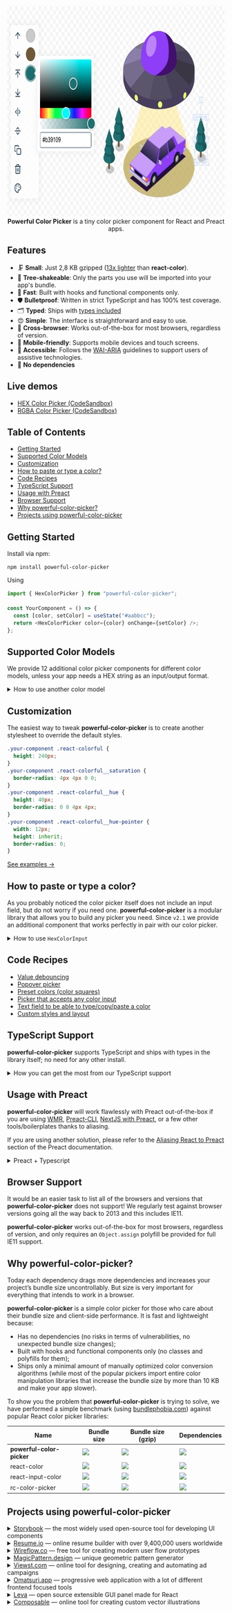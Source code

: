 <div align="center">
  <a href="https://omgovich.github.io/react-colorful">
    <img src="demo/src/assets/composable.png" width="745" height="486" alt="powerful-color-picker" />
  </a>
</div>

<div align="center">
  <strong>Powerful Color Picker</strong> is a tiny color picker component for React and Preact apps.
</div>

## Features

- 🗜 **Small**: Just 2,8 KB gzipped ([13x lighter](#why-powerful-color-picker) than **react-color**).
- 🌳 **Tree-shakeable**: Only the parts you use will be imported into your app's bundle.
- 🚀 **Fast**: Built with hooks and functional components only.
- 🛡 **Bulletproof**: Written in strict TypeScript and has 100% test coverage.
- 🗂 **Typed**: Ships with [types included](#typescript-support)
- 😍 **Simple**: The interface is straightforward and easy to use.
- 👫 **Cross-browser**: Works out-of-the-box for most browsers, regardless of version.
- 📲 **Mobile-friendly**: Supports mobile devices and touch screens.
- 💬 **Accessible**: Follows the [WAI-ARIA](https://www.w3.org/WAI/standards-guidelines/aria/) guidelines to support users of assistive technologies.
- 💨 **No dependencies**

## Live demos

- [HEX Color Picker (CodeSandbox)](https://codesandbox.io/s/react-colorful-demo-u5vwp)
- [RGBA Color Picker (CodeSandbox)](https://codesandbox.io/s/react-colorful-rgb-o9q0t)

## Table of Contents

- [Getting Started](#getting-started)
- [Supported Color Models](#supported-color-models)
- [Customization](#customization)
- [How to paste or type a color?](#how-to-paste-or-type-a-color)
- [Code Recipes](#code-recipes)
- [TypeScript Support](#typescript-support)
- [Usage with Preact](#usage-with-preact)
- [Browser Support](#browser-support)
- [Why powerful-color-picker?](#why-powerful-color-picker)
- [Projects using powerful-color-picker](#projects-using-powerful-color-picker)

## Getting Started

Install via npm:

```
npm install powerful-color-picker
```

Using

```js
import { HexColorPicker } from "powerful-color-picker";

const YourComponent = () => {
  const [color, setColor] = useState("#aabbcc");
  return <HexColorPicker color={color} onChange={setColor} />;
};
```

## Supported Color Models

We provide 12 additional color picker components for different color models, unless your app needs a HEX string as an input/output format.

<details>
  <summary>How to use another color model</summary>

#### Available pickers

| Import                      | Value example                      |
| --------------------------- | ---------------------------------- |
| `{ HexColorPicker }`        | `"#ffffff"`                        |
| `{ RgbColorPicker }`        | `{ r: 255, g: 255, b: 255 }`       |
| `{ RgbaColorPicker }`       | `{ r: 255, g: 255, b: 255, a: 1 }` |
| `{ RgbStringColorPicker }`  | `"rgb(255, 255, 255)"`             |
| `{ RgbaStringColorPicker }` | `"rgba(255, 255, 255, 1)"`         |
| `{ HslColorPicker }`        | `{ h: 0, s: 0, l: 100 }`           |
| `{ HslaColorPicker }`       | `{ h: 0, s: 0, l: 100, a: 1 }`     |
| `{ HslStringColorPicker }`  | `"hsl(0, 0%, 100%)"`               |
| `{ HslaStringColorPicker }` | `"hsla(0, 0%, 100%, 1)"`           |
| `{ HsvColorPicker }`        | `{ h: 0, s: 0, v: 100 }`           |
| `{ HsvaColorPicker }`       | `{ h: 0, s: 0, v: 100, a: 1 }`     |
| `{ HsvStringColorPicker }`  | `"hsv(0, 0%, 100%)"`               |
| `{ HsvaStringColorPicker }` | `"hsva(0, 0%, 100%, 1)"`           |

#### Code example

```js
import { RgbColorPicker } from "powerful-color-picker";

const YourComponent = () => {
  const [color, setColor] = useState({ r: 50, g: 100, b: 150 });
  return <RgbColorPicker color={color} onChange={setColor} />;
};
```

[Live demo →](https://codesandbox.io/s/react-colorful-rgb-o9q0t)

</details>

## Customization

The easiest way to tweak **powerful-color-picker** is to create another stylesheet to override the default styles.

```css
.your-component .react-colorful {
  height: 240px;
}
.your-component .react-colorful__saturation {
  border-radius: 4px 4px 0 0;
}
.your-component .react-colorful__hue {
  height: 40px;
  border-radius: 0 0 4px 4px;
}
.your-component .react-colorful__hue-pointer {
  width: 12px;
  height: inherit;
  border-radius: 0;
}
```

[See examples →](https://codesandbox.io/s/react-colorful-customization-demo-mq85z?file=/src/styles.css)

## How to paste or type a color?

As you probably noticed the color picker itself does not include an input field, but do not worry if you need one. **powerful-color-picker** is a modular library that allows you to build any picker you need. Since `v2.1` we provide an additional component that works perfectly in pair with our color picker.

<details>
  <summary>How to use <code>HexColorInput</code></summary><br />

```js
import { HexColorPicker, HexColorInput } from "powerful-color-picker";

const YourComponent = () => {
  const [color, setColor] = useState("#aabbcc");
  return (
    <div>
      <HexColorPicker color={color} onChange={setColor} />
      <HexColorInput color={color} onChange={setColor} />
    </div>
  );
};
```

[Live demo →](https://codesandbox.io/s/react-colorful-hex-input-demo-0k2fx)

| Property   | Default | Description                                  |
| ---------- | ------- | -------------------------------------------- |
| `alpha`    | `false` | Allows `#rgba` and `#rrggbbaa` color formats |
| `prefixed` | `false` | Enables `#` prefix displaying                |

`HexColorInput` does not have any default styles, but it also accepts all properties that a regular `input` tag does (such as `className`, `placeholder` and `autoFocus`). That means you can place and modify this component as you like. Also, that allows you to combine the color picker and input in different ways:

```jsx
<HexColorInput color={color} onChange={setColor} placeholder="Type a color" prefixed alpha />
```

</details>

## Code Recipes

- [Value debouncing](https://codesandbox.io/s/dgqn0?file=/src/DebouncedPicker.js)
- [Popover picker](https://codesandbox.io/s/opmco?file=/src/PopoverPicker.js)
- [Preset colors (color squares)](https://codesandbox.io/s/bekry?file=/src/SwatchesPicker.js)
- [Picker that accepts any color input](https://codesandbox.io/s/6fp23?file=/src/CustomPicker.js)
- [Text field to be able to type/copy/paste a color](https://codesandbox.io/s/0k2fx?file=/src/App.js)
- [Custom styles and layout](https://codesandbox.io/s/mq85z?file=/src/styles.css)

## TypeScript Support

**powerful-color-picker** supports TypeScript and ships with types in the library itself; no need for any other install.

<details>
  <summary>How you can get the most from our TypeScript support</summary><br />

While not only typing its own functions and variables, it can also help you type yours. Depending on the component you are using, you can also import the type that is associated with the component. For example, if you are using our HSL color picker component, you can also import the `HSL` type.

```ts
import { HslColorPicker, HslColor } from "powerful-color-picker";

const myHslValue: HslColor = { h: 0, s: 0, l: 0 };
```

Take a look at [Supported Color Models](#supported-color-models) for more information about the types and color formats you may want to use.

</details>

## Usage with Preact

**powerful-color-picker** will work flawlessly with Preact out-of-the-box if you are using [WMR](https://github.com/preactjs/wmr), [Preact-CLI](https://github.com/preactjs/preact-cli), [NextJS with Preact](https://github.com/vercel/next.js/tree/canary/examples/using-preact), or a few other tools/boilerplates thanks to aliasing.

If you are using another solution, please refer to the [Aliasing React to Preact](https://preactjs.com/guide/v10/getting-started#aliasing-react-to-preact) section of the Preact documentation.

<details>
  <summary>Preact + Typescript</summary><br />

**powerful-color-picker**, like all other React + TS projects, can potentially cause issues in a Preact + TS application if you have the `@types/react` package installed, either as a direct dependency or a dependency of a dependency. For example, the Preact TS template comes with `@types/enzyme` which has `@types/react` as a dependency.

To fix this, create a `declaration.d.ts` file or add to your existing:

```
import React from "react";

declare global {
    namespace React {
        interface ReactElement {
            nodeName: any;
            attributes: any;
            children: any;
        }
    }
}
```

This will correct the types and allow you to use **powerful-color-picker** along with many other React + TS libraries in your Preact + TS application.

</details>

## Browser Support

It would be an easier task to list all of the browsers and versions that **powerful-color-picker** does not support! We regularly test against browser versions going all the way back to 2013 and this includes IE11.

**powerful-color-picker** works out-of-the-box for most browsers, regardless of version, and only requires an `Object.assign` polyfill be provided for full IE11 support.

## Why powerful-color-picker?

Today each dependency drags more dependencies and increases your project’s bundle size uncontrollably. But size is very important for everything that intends to work in a browser.

**powerful-color-picker** is a simple color picker for those who care about their bundle size and client-side performance. It is fast and lightweight because:

- Has no dependencies (no risks in terms of vulnerabilities, no unexpected bundle size changes);
- Built with hooks and functional components only (no classes and polyfills for them);
- Ships only a minimal amount of manually optimized color conversion algorithms (while most of the popular pickers import entire color manipulation libraries that increase the bundle size by more than 10 KB and make your app slower).

To show you the problem that **powerful-color-picker** is trying to solve, we have performed a simple benchmark (using [bundlephobia.com](https://bundlephobia.com)) against popular React color picker libraries:

| Name                      | Bundle size                                                                                                                        | Bundle size (gzip)                                                                                                                    | Dependencies                                                                                                                                    |
| ------------------------- | ---------------------------------------------------------------------------------------------------------------------------------- | ------------------------------------------------------------------------------------------------------------------------------------- | ----------------------------------------------------------------------------------------------------------------------------------------------- |
| **powerful-color-picker** | [![](https://badgen.net/bundlephobia/min/react-colorful?color=6ead0a&label=)](https://bundlephobia.com/result?p=react-colorful)    | [![](https://badgen.net/bundlephobia/minzip/react-colorful?color=6ead0a&label=)](https://bundlephobia.com/result?p=react-colorful)    | [![](https://badgen.net/bundlephobia/dependency-count/react-colorful?color=6ead0a&label=)](https://bundlephobia.com/result?p=react-colorful)    |
| react-color               | [![](https://badgen.net/bundlephobia/min/react-color?color=red&label=)](https://bundlephobia.com/result?p=react-color)             | [![](https://badgen.net/bundlephobia/minzip/react-color?color=red&label=)](https://bundlephobia.com/result?p=react-color)             | [![](https://badgen.net/bundlephobia/dependency-count/react-color?color=red&label=)](https://bundlephobia.com/result?p=react-color)             |
| react-input-color         | [![](https://badgen.net/bundlephobia/min/react-input-color?color=red&label=)](https://bundlephobia.com/result?p=react-input-color) | [![](https://badgen.net/bundlephobia/minzip/react-input-color?color=red&label=)](https://bundlephobia.com/result?p=react-input-color) | [![](https://badgen.net/bundlephobia/dependency-count/react-input-color?color=red&label=)](https://bundlephobia.com/result?p=react-input-color) |
| rc-color-picker           | [![](https://badgen.net/bundlephobia/min/rc-color-picker?color=red&label=)](https://bundlephobia.com/result?p=rc-color-picker)     | [![](https://badgen.net/bundlephobia/minzip/rc-color-picker?color=red&label=)](https://bundlephobia.com/result?p=rc-color-picker)     | [![](https://badgen.net/bundlephobia/dependency-count/rc-color-picker?color=red&label=)](https://bundlephobia.com/result?p=rc-color-picker)     |

## Projects using powerful-color-picker

<details>
  <summary><a href="https://storybook.js.org/">Storybook</a> — the most widely used open-source tool for developing UI components</summary>

  <a href="https://storybook.js.org/">
    <img src="demo/src/assets/storybook.png" width="551" alt="Storybook" />
  </a>
</details>

<details>
  <summary><a href="https://resume.io">Resume.io</a> — online resume builder with over 9,400,000 users worldwide</summary>

  <a href="https://resume.io/">
    <img src="demo/src/assets/resume-io.png" width="873" alt="resume.io" />
  </a>
</details>

<details>
  <summary><a href="https://wireflow.co/">Wireflow.co</a> — free tool for creating modern user flow prototypes</summary>

  <a href="https://wireflow.co/">
    <img src="demo/src/assets/wireflow-co.png" width="1222" alt="wireflow.co" />
  </a>
</details>

<details>
  <summary><a href="https://www.magicpattern.design/">MagicPattern.design</a> — unique geometric pattern generator</summary>

  <a href="https://www.magicpattern.design/">
    <img src="demo/src/assets/magicpattern-design.jpg" width="943" alt="magicpattern.design" />
  </a>
</details>

<details>
  <summary><a href="https://viewst.com/">Viewst.com</a> — online tool for designing, creating and automating ad campaigns</summary>

  <a href="https://viewst.com/">
    <img src="demo/src/assets/viewst.png" width="1159" alt="viewst.com" />
  </a>
</details>

<details>
  <summary><a href="https://omatsuri.app">Omatsuri.app</a> — progressive web application with a lot of different frontend focused tools</summary>

  <a href="https://omatsuri.app">
    <img src="demo/src/assets/omatsuri-app.png" width="1223" alt="omatsuri.app" />
  </a>
</details>

<details>
  <summary><a href="https://github.com/pmndrs/leva">Leva</a> — open source extensible GUI panel made for React</summary>

  <a href="https://github.com/pmndrs/leva">
    <img src="demo/src/assets/leva.png" width="1223" alt="pmndrs/leva" />
  </a>
</details>

<details>
  <summary><a href="https://www.composable.art">Composable</a> — online tool for creating custom vector illustrations</summary>

  <a href="https://www.composable.art">
    <img src="demo/src/assets/composable.png" width="745" alt="composable.art" />
  </a>
</details>
